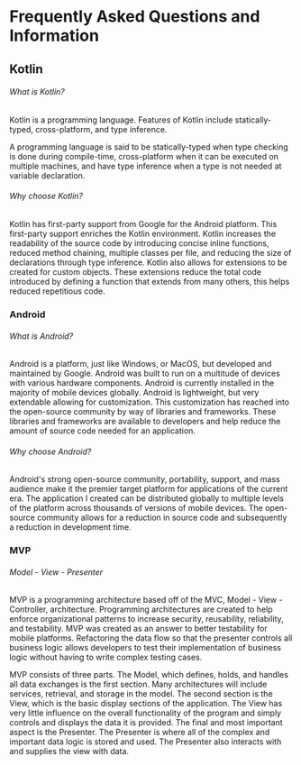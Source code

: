 # Frequently Asked Questions and Information

## Kotlin
###### What is Kotlin?
Kotlin is a programming language. Features of Kotlin include statically-typed, cross-platform, and type inference.

A programming language is said to be statically-typed when type checking is done during compile-time,
cross-platform when it can be executed on multiple machines,
and have type inference when a type is not needed at variable declaration.

###### Why choose Kotlin?
Kotlin has first-party support from Google for the Android platform. This first-party support enriches the
Kotlin environment. Kotlin increases the readability of the source code by introducing concise inline functions,
reduced method chaining, multiple classes per file, and reducing the size of declarations through type inference.
Kotlin also allows for extensions to be created for custom objects. These extensions reduce the total code introduced
by defining a function that extends from many others, this helps reduced repetitious code.

### Android
###### What is Android?
Android is a platform, just like Windows, or MacOS, but developed and maintained by Google. Android was built to run
on a multitude of devices with various hardware components. Android is currently installed in the majority of mobile
devices globally. Android is lightweight, but very extendable allowing for customization. This customization has
reached into the open-source community by way of libraries and frameworks. These libraries and frameworks are
available to developers and help reduce the amount of source code needed for an application.

###### Why choose Android?
Android's strong open-source community, portability, support, and mass audience make it the premier target platform
for applications of the current era. The application I created can be distributed globally to multiple levels of
the platform across thousands of versions of mobile devices. The open-source community allows for a reduction in
source code and subsequently a reduction in development time.

### MVP
###### Model - View - Presenter
MVP is a programming architecture based off of the MVC, Model - View - Controller, architecture. Programming architectures
are created to help enforce organizational patterns to increase security, reusability, reliability, and testability. MVP
was created as an answer to better testability for mobile platforms. Refactoring the data flow so that the presenter controls
all business logic allows developers to test their implementation of business logic without having to write complex testing cases.

MVP consists of three parts. The Model, which defines, holds, and handles all data exchanges is the first section. Many
architectures will include services, retrieval, and storage in the model. The second section is the View, which is the
basic display sections of the application. The View has very little influence on the overall functionality of the program
and simply controls and displays the data it is provided. The final and most important aspect is the Presenter. The Presenter
is where all of the complex and important data logic is stored and used. The Presenter also interacts with and supplies the
view with data.